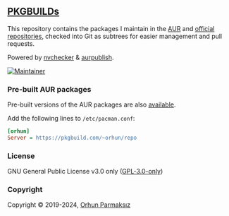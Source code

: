 ## [PKGBUILDs](https://wiki.archlinux.org/index.php/PKGBUILD)

This repository contains the packages I maintain in the [AUR](https://aur.archlinux.org/packages/?K=orhun&SeB=m) and [official repositories](https://archlinux.org/packages/?maintainer=orhun), checked into Git as subtrees for easier management and pull requests.

Powered by [nvchecker](https://github.com/lilydjwg/nvchecker/) & [aurpublish](https://github.com/eli-schwartz/aurpublish).

[![Maintainer](https://img.shields.io/static/v1?label=maintainer&message=orhun&color=333333)](https://aur.archlinux.org/account/orhun)

### Pre-built AUR packages

Pre-built versions of the AUR packages are also [available](https://wiki.archlinux.org/index.php/Unofficial_user_repositories#orhun).

Add the following lines to `/etc/pacman.conf`:

```ini
[orhun]
Server = https://pkgbuild.com/~orhun/repo
```

### License

GNU General Public License v3.0 only ([GPL-3.0-only](https://www.gnu.org/licenses/gpl.txt))

### Copyright

Copyright © 2019-2024, [Orhun Parmaksız](mailto:orhunparmaksiz@gmail.com)
